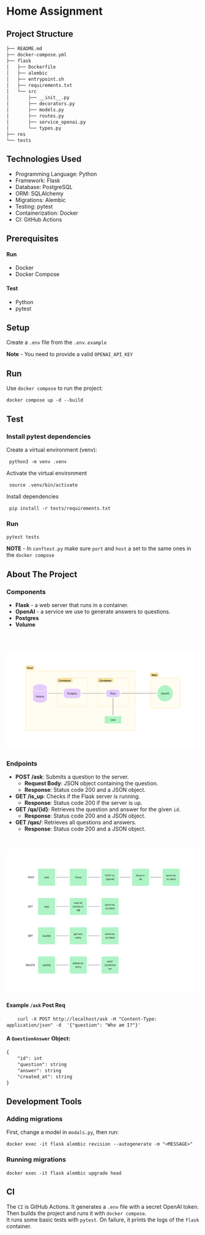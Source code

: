 # Home Assignment

## Project Structure
```
├── README.md
├── docker-compose.yml
├── flask
│   ├── Dockerfile
│   ├── alembic
│   ├── entrypoint.sh
│   ├── requirements.txt
│   └── src
│       ├── __init__.py
│       ├── decorators.py
│       ├── models.py
│       ├── routes.py
│       ├── service_openai.py
│       └── types.py
├── res
└── tests
```

## Technologies Used
* Programming Language: Python 
* Framework: Flask
* Database: PostgreSQL
* ORM: SQLAlchemy
* Migrations: Alembic
* Testing: pytest
* Containerization: Docker
* CI: GitHub Actions

## Prerequisites
#### Run
* Docker
* Docker Compose
#### Test
* Python
* pytest

## Setup
Create a `.env` file from the `.env.example`

**Note** - You need to provide a valid `OPENAI_API_KEY`

## Run
Use `docker compose` to run the project:
```
docker compose up -d --build
```


## Test
### Install pytest dependencies
Create a virtual environment (venv):
```
 python3 -m venv .venv   
```
Activate the virtual environment
```
 source .venv/bin/activate 
```
Install dependencies
```
 pip install -r tests/requirements.txt
```

### Run
```
pytest tests
```

**NOTE** - In `conftest.py` make sure `port` and `host` a set to the same ones in the `docker compose`


## About The Project
### Components
* **Flask** - a web server that runs in a container.
* **OpenAI** - a service we use to generate answers to questions.
* **Postgres**
* **Volume**
<br>
<br>

![Alt text](res/design.png)

### Endpoints
- **POST /ask**: Submits a question to the server.
  - **Request Body**: JSON object containing the question.
  - **Response**: Status code 200 and a JSON object.
- **GET /is_up**: Checks if the Flask server is running.
  - **Response**: Status code 200 if the server is up.
- **GET /qa/{id}**: Retrieves the question and answer for the given `id`.
  - **Response**: Status code 200 and a JSON object.
- **GET /qas/**: Retrieves all questions and answers.
  - **Response**: Status code 200 and a JSON object.


<br>

![Alt text](res/flows.png)

#### Example `/ask` Post Req
```
    curl -X POST http://localhost/ask -H "Content-Type: application/json" -d  '{"question": "Who am I?"}'
```


#### A `QuestionAnswer` Object:
```
{
    "id": int
    "question": string
    "answer": string
    "created_at": string
}
```

## Development Tools
### Adding migrations
First, change a model in `modals.py`, then run:
```
docker exec -it flask alembic revision --autogenerate -m "<MESSAGE>"
```
### Running migrations
```
docker exec -it flask alembic upgrade head
```

## CI
The `CI` is GitHub Actions. It generates a `.env` file with a secret OpenAI token.<br>
Then builds the project and runs it with `docker compose`.<br>
It runs some basic tests with `pytest`.
On failure, it prints the logs of the `flask` container.
